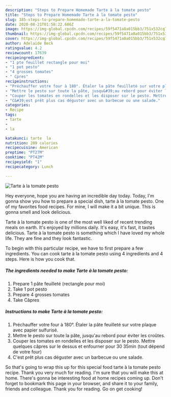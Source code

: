 ```yaml
---
description: "Steps to Prepare Homemade Tarte à la tomate pesto"
title: "Steps to Prepare Homemade Tarte à la tomate pesto"
slug: 385-steps-to-prepare-homemade-tarte-a-la-tomate-pesto
date: 2020-08-21T01:58:22.686Z
image: https://img-global.cpcdn.com/recipes/59f5471a8a015bb3/751x532cq70/tarte-a-la-tomate-pesto-photo-principale-de-la-recette.jpg
thumbnail: https://img-global.cpcdn.com/recipes/59f5471a8a015bb3/751x532cq70/tarte-a-la-tomate-pesto-photo-principale-de-la-recette.jpg
cover: https://img-global.cpcdn.com/recipes/59f5471a8a015bb3/751x532cq70/tarte-a-la-tomate-pesto-photo-principale-de-la-recette.jpg
author: Adelaide Beck
ratingvalue: 4.2
reviewcount: 17639
recipeingredient:
- "1 pte feuillet rectangle pour moi"
- "1 pot pesto"
- "4 grosses tomates"
- " Cpres"
recipeinstructions:
- "Préchauffer votre four à 180°. Étaler la pâte feuilleté sur votre plaque avec papier sulfurisé."
- "Mettre le pesto sur toute la pâte, jusqu&#39;au rebord pour éviter les croûtes."
- "Couper les tomates en rondelles et les disposer sur le pesto. Mettre quelques câpres sur le dessus et enfourner pour 30 35min (tout dépend de votre four)"
- "C&#39;est prêt plus cas déguster avec un barbecue ou une salade."
categories:
- Recipe
tags:
- tarte
- 
- la

katakunci: tarte  la 
nutrition: 209 calories
recipecuisine: American
preptime: "PT27M"
cooktime: "PT42M"
recipeyield: "1"
recipecategory: Lunch

---
```



![Tarte à la tomate pesto](https://img-global.cpcdn.com/recipes/59f5471a8a015bb3/751x532cq70/tarte-a-la-tomate-pesto-photo-principale-de-la-recette.jpg)

Hey everyone, hope you are having an incredible day today. Today, I'm gonna show you how to prepare a special dish, tarte à la tomate pesto. One of my favorites food recipes. For mine, I will make it a bit unique. This is gonna smell and look delicious.



Tarte à la tomate pesto is one of the most well liked of recent trending meals on earth. It's enjoyed by millions daily. It's easy, it's fast, it tastes delicious. Tarte à la tomate pesto is something which I have loved my whole life. They are fine and they look fantastic.


To begin with this particular recipe, we have to first prepare a few ingredients. You can cook tarte à la tomate pesto using 4 ingredients and 4 steps. Here is how you cook that.

<!--inarticleads1-->

##### The ingredients needed to make Tarte à la tomate pesto:

1. Prepare 1 pâte feuilleté (rectangle pour moi)
1. Take 1 pot pesto
1. Prepare 4 grosses tomates
1. Take  Câpres




<!--inarticleads2-->

##### Instructions to make Tarte à la tomate pesto:

1. Préchauffer votre four à 180°. Étaler la pâte feuilleté sur votre plaque avec papier sulfurisé.
1. Mettre le pesto sur toute la pâte, jusqu&#39;au rebord pour éviter les croûtes.
1. Couper les tomates en rondelles et les disposer sur le pesto. Mettre quelques câpres sur le dessus et enfourner pour 30 35min (tout dépend de votre four)
1. C&#39;est prêt plus cas déguster avec un barbecue ou une salade.




So that's going to wrap this up for this special food tarte à la tomate pesto recipe. Thank you very much for reading. I'm sure that you will make this at home. There's gonna be interesting food at home recipes coming up. Don't forget to bookmark this page in your browser, and share it to your family, friends and colleague. Thank you for reading. Go on get cooking!
